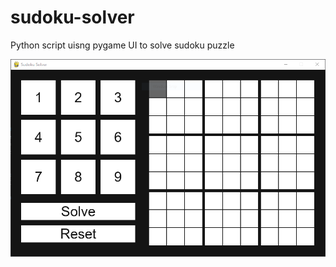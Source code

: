 # sudoku-solver
Python script uisng pygame UI to solve sudoku puzzle

![alt text](https://github.com/gingerichandrew/sudoku-solver/blob/main/UI_IMG.PNG?raw=true)
